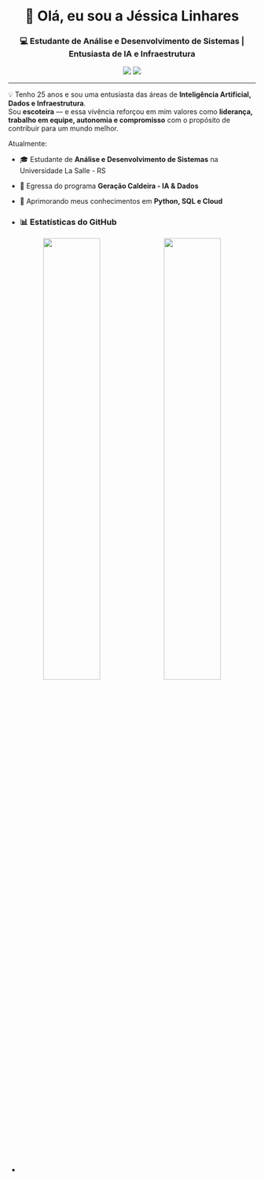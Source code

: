<h1 align="center">👋 Olá, eu sou a Jéssica Linhares</h1>
<h3 align="center">💻 Estudante de Análise e Desenvolvimento de Sistemas | Entusiasta de IA e Infraestrutura</h3>

<p align="center">
  <a href="https://www.linkedin.com/in/j%C3%A9ssica-linhares-hofsetz/"><img src="https://img.shields.io/badge/-LinkedIn-0A66C2?style=flat-square&logo=linkedin&logoColor=white"/></a>
  <a href="mailto:jlinhareshofsetz@gmail.com"><img src="https://img.shields.io/badge/-Email-D14836?style=flat-square&logo=gmail&logoColor=white"/></a>
</p>

---


💡 Tenho 25 anos e sou uma entusiasta das áreas de **Inteligência Artificial, Dados e Infraestrutura**.  
Sou **escoteira** — e essa vivência reforçou em mim valores como **liderança, trabalho em equipe, autonomia e compromisso** com o propósito de contribuir para um mundo melhor.  

Atualmente:
- 🎓 Estudante de **Análise e Desenvolvimento de Sistemas** na Universidade La Salle - RS  
- 🚀 Egressa do programa **Geração Caldeira - IA & Dados**  
- 🌱 Aprimorando meus conhecimentos em **Python, SQL e Cloud**

- ### 📊 Estatísticas do GitHub
<p align="center">
  <img src="https://github-readme-stats.vercel.app/api?username=jlinhareshofsetz&show_icons=true&theme=tokyonight" width="48%"/>
  <img src="https://github-readme-stats.vercel.app/api/top-langs/?username=jlinhareshofsetz&layout=compact&theme=tokyonight" width="48%"/>
</p>



- 
